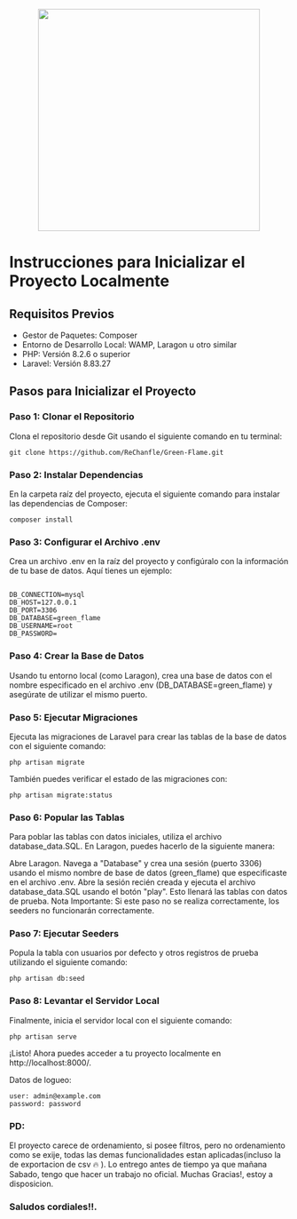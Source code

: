 <p align="center"><a href="https://laravel.com" target="_blank"><img src="https://raw.githubusercontent.com/laravel/art/master/logo-lockup/5%20SVG/2%20CMYK/1%20Full%20Color/laravel-logolockup-cmyk-red.svg" width="400"></a></p>







   # Instrucciones para Inicializar el Proyecto Localmente

## Requisitos Previos

- Gestor de Paquetes: Composer
- Entorno de Desarrollo Local: WAMP, Laragon u otro similar
- PHP: Versión 8.2.6 o superior
- Laravel: Versión 8.83.27

## Pasos para Inicializar el Proyecto

### Paso 1: Clonar el Repositorio

Clona el repositorio desde Git usando el siguiente comando en tu terminal:

```
git clone https://github.com/ReChanfle/Green-Flame.git

```

### Paso 2: Instalar Dependencias

En la carpeta raíz del proyecto, ejecuta el siguiente comando para instalar las dependencias de Composer:





```
composer install
```






### Paso 3: Configurar el Archivo .env

Crea un archivo .env en la raíz del proyecto y configúralo con la información de tu base de datos. Aquí tienes un ejemplo:

```

DB_CONNECTION=mysql
DB_HOST=127.0.0.1
DB_PORT=3306
DB_DATABASE=green_flame
DB_USERNAME=root
DB_PASSWORD=
```
### Paso 4: Crear la Base de Datos
Usando tu entorno local (como Laragon), crea una base de datos con el nombre especificado en el archivo .env (DB_DATABASE=green_flame) y asegúrate de utilizar el mismo puerto.

### Paso 5: Ejecutar Migraciones
Ejecuta las migraciones de Laravel para crear las tablas de la base de datos con el siguiente comando:

```
php artisan migrate
```
También puedes verificar el estado de las migraciones con:

```
php artisan migrate:status
```
### Paso 6: Popular las Tablas
Para poblar las tablas con datos iniciales, utiliza el archivo database_data.SQL. En Laragon, puedes hacerlo de la siguiente manera:

Abre Laragon.
Navega a "Database" y crea una sesión (puerto 3306) usando el mismo nombre de base de datos (green_flame) que especificaste en el archivo .env.
Abre la sesión recién creada y ejecuta el archivo database_data.SQL usando el botón "play". Esto llenará las tablas con datos de prueba.
Nota Importante: Si este paso no se realiza correctamente, los seeders no funcionarán correctamente.

### Paso 7: Ejecutar Seeders
Popula la tabla con usuarios por defecto y otros registros de prueba utilizando el siguiente comando:

```
php artisan db:seed
```
### Paso 8: Levantar el Servidor Local
Finalmente, inicia el servidor local con el siguiente comando:

```
php artisan serve
```
¡Listo! Ahora puedes acceder a tu proyecto localmente en http://localhost:8000/.

Datos de logueo:

```
user: admin@example.com
password: password
```

### PD:
El proyecto carece de ordenamiento, si posee filtros, pero no ordenamiento como se exije, todas las demas funcionalidades estan aplicadas(incluso la de exportacion de csv :fire: ). Lo entrego antes de tiempo ya que mañana Sabado, tengo que hacer un trabajo no oficial. Muchas Gracias!, estoy a disposicion.

### Saludos cordiales!!.



   
